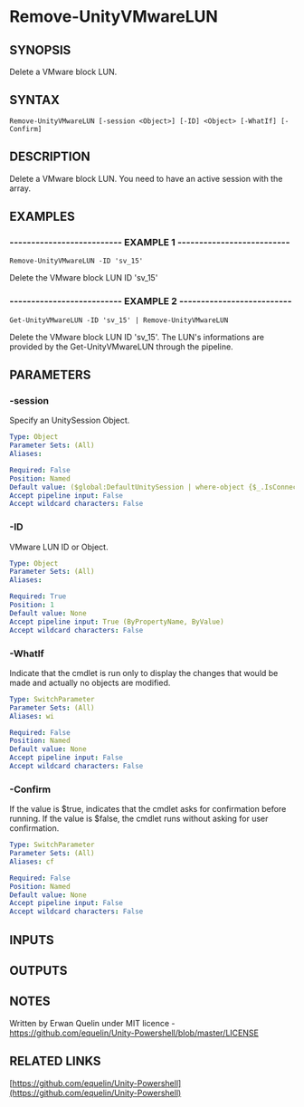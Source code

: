 # Remove-UnityVMwareLUN

## SYNOPSIS
Delete a VMware block LUN.

## SYNTAX

```
Remove-UnityVMwareLUN [-session <Object>] [-ID] <Object> [-WhatIf] [-Confirm]
```

## DESCRIPTION
Delete a VMware block LUN.
You need to have an active session with the array.

## EXAMPLES

### -------------------------- EXAMPLE 1 --------------------------
```
Remove-UnityVMwareLUN -ID 'sv_15'
```

Delete the VMware block LUN ID 'sv_15'

### -------------------------- EXAMPLE 2 --------------------------
```
Get-UnityVMwareLUN -ID 'sv_15' | Remove-UnityVMwareLUN
```

Delete the VMware block LUN ID 'sv_15'.
The LUN's informations are provided by the Get-UnityVMwareLUN through the pipeline.

## PARAMETERS

### -session
Specify an UnitySession Object.

```yaml
Type: Object
Parameter Sets: (All)
Aliases: 

Required: False
Position: Named
Default value: ($global:DefaultUnitySession | where-object {$_.IsConnected -eq $true})
Accept pipeline input: False
Accept wildcard characters: False
```

### -ID
VMware LUN ID or Object.

```yaml
Type: Object
Parameter Sets: (All)
Aliases: 

Required: True
Position: 1
Default value: None
Accept pipeline input: True (ByPropertyName, ByValue)
Accept wildcard characters: False
```

### -WhatIf
Indicate that the cmdlet is run only to display the changes that would be made and actually no objects are modified.

```yaml
Type: SwitchParameter
Parameter Sets: (All)
Aliases: wi

Required: False
Position: Named
Default value: None
Accept pipeline input: False
Accept wildcard characters: False
```

### -Confirm
If the value is $true, indicates that the cmdlet asks for confirmation before running.
If the value is $false, the cmdlet runs without asking for user confirmation.

```yaml
Type: SwitchParameter
Parameter Sets: (All)
Aliases: cf

Required: False
Position: Named
Default value: None
Accept pipeline input: False
Accept wildcard characters: False
```

## INPUTS

## OUTPUTS

## NOTES
Written by Erwan Quelin under MIT licence - https://github.com/equelin/Unity-Powershell/blob/master/LICENSE

## RELATED LINKS

[https://github.com/equelin/Unity-Powershell](https://github.com/equelin/Unity-Powershell)

